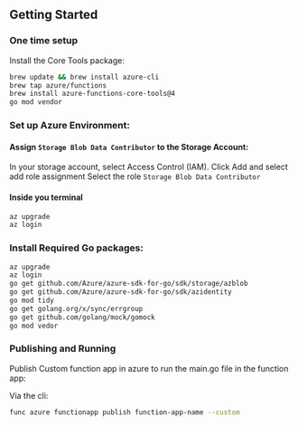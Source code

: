 ## Getting Started

### One time setup

Install the Core Tools package:
```bash
brew update && brew install azure-cli
brew tap azure/functions
brew install azure-functions-core-tools@4
go mod vendor
```

### Set up Azure Environment:
#### Assign `Storage Blob Data Contributor` to the Storage Account:

In your storage account, select Access Control (IAM). Click Add and select add role assignment
Select the role `Storage Blob Data Contributor`

#### Inside you terminal
```bash
az upgrade
az login
```

### Install Required Go packages:
```bash
az upgrade
az login
go get github.com/Azure/azure-sdk-for-go/sdk/storage/azblob
go get github.com/Azure/azure-sdk-for-go/sdk/azidentity
go mod tidy
go get golang.org/x/sync/errgroup
go get github.com/golang/mock/gomock
go mod vedor
```

### Publishing and Running
Publish Custom function app in azure to run the main.go file in the function app:

Via the cli:
```bash
func azure functionapp publish function-app-name --custom
```
